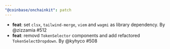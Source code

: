 ```yaml
---
"@coinbase/onchainkit": patch
---
```


- **feat**: set `clsx`, `tailwind-merge`, `viem` and `wagmi` as library dependency. By @zizzamia #512
- **feat**: removd `TokenSelector` components and add refactored `TokenSelectDropdown`. By @kyhyco #508
